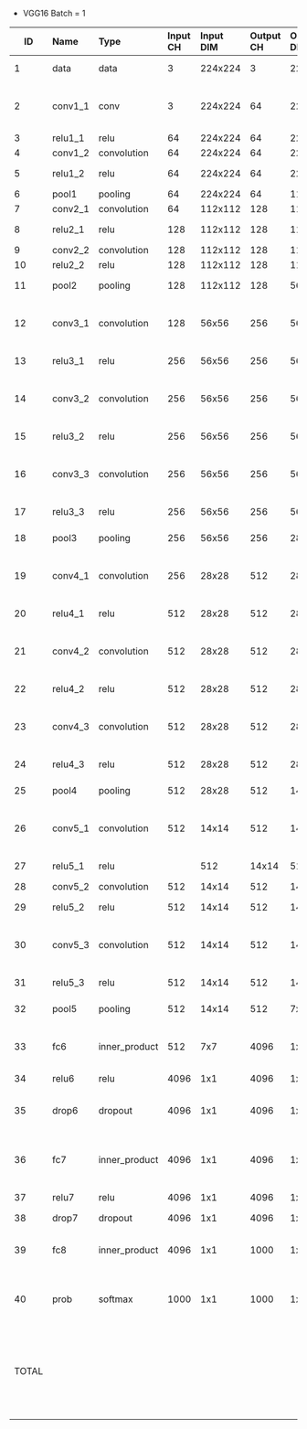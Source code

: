* VGG16 Batch = 1

| ID | Name | Type | Input CH | Input DIM | Output CH | Output DIM | OPS | Mem |
| -- | :--- | :--- | :--- | :--- | :--- |:--- | :--- | :--- | 
| 1	| data	| data		| 3	| 224x224	| 3	| 224x224		| | activation 	150.53k | 
| 2	| conv1_1	| conv | 		3	| 224x224	| 64	| 224x224	| macc	86.7M | activation	3.21M<br>param	1.79k | 
| 3	| relu1_1	| relu		| 64	| 224x224	| 64	| 224x224	| comp	| 3.21M | activation	3.21M | 
| 4	| conv1_2	| convolution	| 	64	| 224x224	| 64	| 224x224	| macc	| 1.85G | activation	3.21M<br>param	36.93k | 
| 5	| relu1_2	| relu | 64	| 224x224	| 64	| 224x224	| comp	3.21M | 	activation	3.21M | 
| 6	| pool1	| pooling	| 	64	| 224x224	| 64	| 112x112	| comp	| 3.21M | activation	802.82k | 
| 7	| conv2_1	| convolution	| 	64	| 112x112	| 128	| 112x112 | macc	| 924.84M | activation	1.61M<br>param	73.86k | 
| 8	| relu2_1	| relu		| 128	| 112x112	| 128	| 112x112	| comp	1.61M | 	activation	1.61M | 
| 9	| conv2_2	| convolution	| 	128	| 112x112	| 128	| 112x112	| macc	| 1.85G | activation	1.61M<br>param	147.58k | 
| 10| relu2_2	| relu	| 	128	| 112x112	| 128	| 112x112	| comp	| 1.61M	| activation	1.61M | 
| 11| 	pool2	| pooling	| 	128	| 112x112	| 128	| 56x56	| comp	1.61M | activation	401.41k | 
| 12	| conv3_1	| convolution	| 128	| 56x56	| 256	| 56x56	| macc	924.84M | activation	802.82k<br>param	295.17k | 
| 13	| relu3_1	| relu	| 	256	| 56x56	| 256	| 56x56	| comp	802.82k | activation	802.82k | 
| 14	| conv3_2	| convolution	| 256	| 56x56	| 256	| 56x56	| macc	1.85G | activation	802.82k<br>param	590.08k | 
| 15	| relu3_2	| relu | 256	| 56x56	| 256	| 56x56	| comp	802.82k | activation	802.82k | 
| 16	| conv3_3	| convolution		| 256	| 56x56	| 256	| 56x56	| macc	1.85G | activation	802.82k<br>param	590.08k | 
| 17	| relu3_3	| relu		| 256	| 56x56	| 256	| 56x56	| comp	802.82k | activation	802.82k | 
| 18	| pool3	| pooling		| 256	| 56x56	| 256	| 28x28	| comp	802.82k | activation	200.7k | 
| 19	| conv4_1	| convolution		| 256	| 28x28	| 512	| 28x28	| macc	924.84M | activation	401.41k<br>param	1.18M | 
| 20	| relu4_1	| relu		| 512	| 28x28	| 512	| 28x28	| comp	401.41k | activation	401.41k | 
| 21	| conv4_2	| convolution	| 	512	| 28x28	| 512	| 28x28	| macc	1.85G | activation	401.41k<br>param	2.36M | 
| 22	| relu4_2	| relu	| 	512	| 28x28	| 512	| 28x28	| comp	401.41k | activation	401.41k | 
| 23	| conv4_3	| convolution	| 	512	| 28x28	| 512	| 28x28	| macc	1.85G | activation 401.41k<br>param	2.36M | 
| 24	| relu4_3 | relu	| 512	| 28x28	| 512	| 28x28	| comp	401.41k | activation	401.41k | 
| 25	| pool4	| pooling	| 512	| 28x28	| 512	| 14x14	| comp	401.41k | activation	100.35k | 
| 26	| conv5_1 | convolution | 512	| 14x14	| 512	| 14x14	| macc	462.42M | activation	100.35k<br>param 2.36M | 
| 27	| relu5_1	| relu	| 	| 512	| 14x14	| 512	| 14x14	| comp	100.35k | activation 100.35k | 
| 28	| conv5_2	| convolution | 512 | 	14x14 | 512 | 14x14 | 	macc	| 462.42M | activation	100.35k<br>param	2.36M | 
| 29	| relu5_2	| relu	| 	512	| 14x14	| 512	| 14x14	| comp	100.35k | activation	100.35k | 
| 30	| conv5_3	| convolution	| 	512	| 14x14	| 512	| 14x14	| macc	462.42M | activation	100.35k<br>param	2.36M | 
| 31	| relu5_3 | 	relu	| 	512	| 14x14	| 512	| 14x14	| comp 100.35k | activation 100.35k | 
| 32	| pool5	| pooling	| 	512	| 14x14	| 512	| 7x7	| comp	100.35k | activation	25.09k | 
| 33	| fc6	| inner_product	| 	512	| 7x7	| 4096	| 1x1	| macc	102.76M | activation	4.1k<br>param	102.76M |
| 34	| relu6	| relu		| 4096	| 1x1	| 4096	| 1x1	| comp	| 4.1k | activation	4.1k | 
| 35	| drop6	| dropout	| 	4096	| 1x1	| 4096	| 1x1	| comp	4.1k<br>activation 4.1k | 
| 36	| fc7	| inner_product	| 	4096	| 1x1	| 4096	| 1x1	| macc	16.78M | activation	4.1k<br>param	16.78M | 
| 37	| relu7	| relu		| 4096	| 1x1	| 4096	| 1x1	| comp	4.1k | activation	4.1k | 
| 38	| drop7	| dropout	| 	4096	| 1x1	| 4096	| 1x1	| comp	| 4.1k | activation	4.1k | 
| 39	| fc8	| inner_product	| 	4096	| 1x1	| 1000	| 1x1	| macc	4.1M | activation	1000<br>param	4.1M | 
| 40	| prob	| softmax	| 	1000	| 1x1	| 1000	| 1x1	| add	1000<br>div	1000<br>exp	1000 | activation	1000 |
| TOTAL | | | | | | | macc	15.47G <br>comp	19.69M<br>add	1000<br>div	1000<br>exp	1000 | activation	28.8M<br>param	138.36M |
